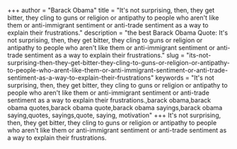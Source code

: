 +++
author = "Barack Obama"
title = "It's not surprising, then, they get bitter, they cling to guns or religion or antipathy to people who aren't like them or anti-immigrant sentiment or anti-trade sentiment as a way to explain their frustrations."
description = "the best Barack Obama Quote: It's not surprising, then, they get bitter, they cling to guns or religion or antipathy to people who aren't like them or anti-immigrant sentiment or anti-trade sentiment as a way to explain their frustrations."
slug = "its-not-surprising-then-they-get-bitter-they-cling-to-guns-or-religion-or-antipathy-to-people-who-arent-like-them-or-anti-immigrant-sentiment-or-anti-trade-sentiment-as-a-way-to-explain-their-frustrations"
keywords = "It's not surprising, then, they get bitter, they cling to guns or religion or antipathy to people who aren't like them or anti-immigrant sentiment or anti-trade sentiment as a way to explain their frustrations.,barack obama,barack obama quotes,barack obama quote,barack obama sayings,barack obama saying,quotes, sayings,quote, saying, motivation"
+++
It's not surprising, then, they get bitter, they cling to guns or religion or antipathy to people who aren't like them or anti-immigrant sentiment or anti-trade sentiment as a way to explain their frustrations.
